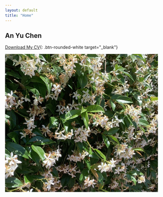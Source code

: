 ```yaml
---
layout: default
title: "Home"
---
```


<div class="center-content">

## An Yu Chen

<!-- Button for CV download -->
[Download My CV](assets/anyu.pdf){: .btn-rounded-white target="_blank"}

![title](/assets/ann.jpg)

</div>
